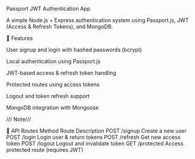 Passport JWT Authentication App

A simple Node.js + Express authentication system using Passport.js, JWT (Access & Refresh Tokens), and MongoDB.

🚀 Features

User signup and login with hashed passwords (bcrypt)

Local authentication using Passport.js

JWT-based access & refresh token handling

Protected routes using access tokens

Logout and token refresh support

MongoDB integration with Mongoose

/// Note///



📡 API Routes
Method	Route	Description
POST	/signup	Create a new user
POST	/login	Login user & return tokens
POST	/refresh	Get new access token
POST	/logout	Logout and invalidate token
GET	/protected	Access protected route (requires JWT)

